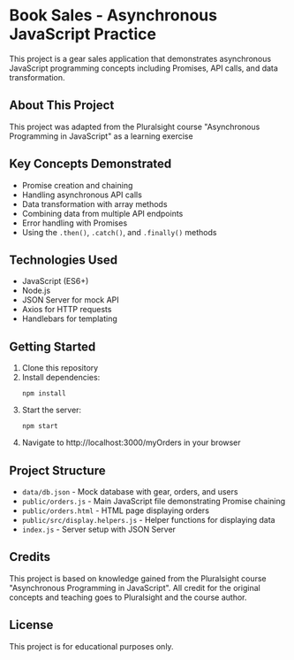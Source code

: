# Book Sales - Asynchronous JavaScript Practice

This project is a gear sales application that demonstrates asynchronous JavaScript programming concepts including Promises, API calls, and data transformation.

## About This Project

This project was adapted from the Pluralsight course "Asynchronous Programming in JavaScript" as a learning exercise

## Key Concepts Demonstrated

- Promise creation and chaining
- Handling asynchronous API calls
- Data transformation with array methods
- Combining data from multiple API endpoints
- Error handling with Promises
- Using the `.then()`, `.catch()`, and `.finally()` methods

## Technologies Used

- JavaScript (ES6+)
- Node.js
- JSON Server for mock API
- Axios for HTTP requests
- Handlebars for templating

## Getting Started

1. Clone this repository
2. Install dependencies:
   ```
   npm install
   ```
3. Start the server:
   ```
   npm start
   ```
4. Navigate to http://localhost:3000/myOrders in your browser

## Project Structure

- `data/db.json` - Mock database with gear, orders, and users
- `public/orders.js` - Main JavaScript file demonstrating Promise chaining
- `public/orders.html` - HTML page displaying orders
- `public/src/display.helpers.js` - Helper functions for displaying data
- `index.js` - Server setup with JSON Server

## Credits

This project is based on knowledge gained from the Pluralsight course "Asynchronous Programming in JavaScript". All credit for the original concepts and teaching goes to Pluralsight and the course author.

## License

This project is for educational purposes only.
